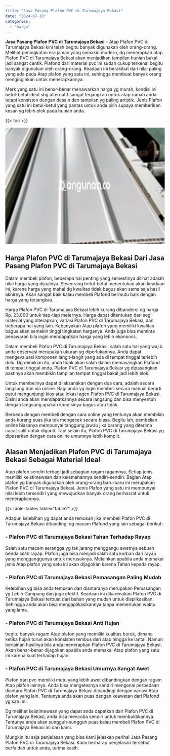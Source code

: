 ```yaml
---
title: "Jasa Pasang Plafon PVC di Tarumajaya Bekasi"
date: "2024-07-10"
categories: 
  - "harga"
---
```


**Jasa Pasang Plafon PVC di Tarumajaya Bekasi** – Atap Plafon PVC di Tarumajaya Bekasi kini telah begitu banyak digunakan oleh orang-orang. Melihat peningkatan era jaman yang semakin modern, dg menerapkan atap Plafon PVC di Tarumajaya Bekasi akan menjadikan tampilan hunian bakal jadi sangat cantik. Plafond dari material pvc ini sudah cukup terkenal begitu banyak digunakan oleh orang-orang. Keadaan ini berakibat dari nilai paling yang ada pada Atap plafon yang satu ini, sehingga membuat banyak orang menginginkan untuk menerapkannya.

Merk yang satu ini benar-benar menawarkan harga yg murah, kondisi ini betul-betul ideal sbg alternatif sangat terjangkau untuk atap rumah anda tetapi konsisten dengan desain dan tampilan yg paling artistik. Jenis Plafon yang satu ini betul-betul yang pantas untuk anda pilih supaya memberikan kesan yg lebih elok pada hunian anda.

{{< toc >}}

![Jasa Pasang Plafon PVC di Tarumajaya Bekasi](/images/flafond-pvc-murah11.png)

## Harga Plafon PVC di Tarumajaya Bekasi Dari Jasa Pasang Plafon PVC di Tarumajaya Bekasi

Dalam membeli plafon, beberapa hal penting yang semestinya dilihat adalah nilai harga yang dijualnya. Seseorang betul-betul menentukan akan keadaan ini, karena harga yang mahal dg kwalitas tidak bagus akan sama saja hasil akhirnya. Akan sangat baik kalau membeli Plafond bermutu baik dengan harga yang terjangkau.

Harga Plafon PVC di Tarumajaya Bekasi lebih kurang dibanderol dg harga Rp. 23.000 untuk tiap-tiap meternya. Harga dapat ditentukan dari segi material yang diterapkan, variasi Plafon PVC di Tarumajaya Bekasi, dan beberapa hal yang lain. Kebanyakan Atap plafon yang memiliki kwalitas bagus akan semakin tinggi tingkatan harganya. Anda juga bisa meminta penawaran bila ingin mendapatkan harga yang lebih ekonomis.

Dalam membeli Plafon PVC di Tarumajaya Bekasi, salah satu hal yang wajib anda observasi merupakan ukuran yg diperlukannya. Anda dapat mengevaluasi komponen langit-langit yang ada di tempat tinggal terlebih dulu. Dg demikian itu, anda tidak akan salah dalam memasangkan Plafond di tempat tinggal anda. Plafon PVC di Tarumajaya Bekasi yg dipasangkan pastinya akan membikin tampilan tempat tinggal bakal jadi lebih elok.

Untuk membelinya dapat dilaksanakan dengan dua cara, adalah secara langsung dan via online. Bagi anda yg ingin membeli secara manual berarti patut mengunjungi kios atau lokasi agen Plafon PVC di Tarumajaya Bekasi. Disini anda akan mendapatkannya secara langsung dan bisa menyentuh dengan langsung apakah kondisinya bagus atau tidak.

Berbeda dengan membeli dengan cara online yang tentunya akan membikin anda kurang puas jika tdk mengecek secara biasa. Begitu lah, pembelian online biasanya mempunyai tanggung jawab jika barang yang diterima cacat sulit untuk diganti. Tapi selain itu, Plafon PVC di Tarumajaya Bekasi yg dipasarkan dengan cara online umumnya lebih komplit.

## Alasan Menjadikan Plafon PVC di Tarumajaya Bekasi Sebagai Material Ideal

Atap plafon sendiri terbagi jadi sebagian ragam ragamnya, Setiap jenis memiliki keistimewaan dan kelemahannya sendiri-sendiri. Bagian Atap plafon yg banyak digunakan oleh orang-orang baru-baru ini merupakan Plafon PVC di Tarumajaya Bekasi. Jenis Plafon yang satu ini mempunyai nilai lebih tersendiri yang mewujudkan banyak orang berhasrat untuk menerapkannya.

{{< table-tables table="table2" >}}

Adapun kelebihan yg dapat anda temukan jika membeli Plafon PVC di Tarumajaya Bekasi dibandingi dg macam Plafond yang lain sebagai berikut:

### \- Plafon PVC di Tarumajaya Bekasi Tahan Terhadap Rayap

Salah satu macam serangga yg tak jarang menggangu awetnya sebuah benda ialah rayap. Plafon juga bisa menjadi salah satu korban dari rayap yang mengganggunya untuk merusaknya. Melainkan apabila anda memakai jenis Atap plafon yang satu ini akan dijagokan karena Tahan kepada rayap.

### \- Plafon PVC di Tarumajaya Bekasi Pemasangan Paling Mudah

Kelebihan yg bisa anda temukan dari diantaranya merupakan Pemasangan yg Lebih Gampang dan juga efektif. Keadaan ini dikarenakan Plafon PVC di Tarumajaya Bekasi terbuat dari bahan yang mudah untuk diaplikasikan. Sehingga anda akan bisa mengaplikasikannya tanpa memerlukan waktu yang lama.

### \- Plafon PVC di Tarumajaya Bekasi Anti Hujan

begitu banyak ragam Atap plafon yang memiliki kualitas buruk, dimana ketika hujan turun akan konsisten tembus dari atap hingga ke lantai. Namun berlainan hasilnya bila anda menerapkan Plafon PVC di Tarumajaya Bekasi. Akan benar-benar dijagokan apabila anda memakai Atap plafon yang satu ini karena kuat terhadap hujan.

### \- Plafon PVC di Tarumajaya Bekasi Umurnya Sangat Awet

Plafon dari pvc memiliki mutu yang lebih awet dibandingkan dengan ragam Atap plafon lainnya. Anda bisa mengetesnya sendiri mengenai perbedaan diantara Plafon PVC di Tarumajaya Bekasi dibandingi dengan variasi Atap plafon yang lain. Tentunya anda akan puas dengan keawetan dari Plafond yg satu ini.

Dg melihat keistimewaan yang dapat anda dapatkan dari Plafon PVC di Tarumajaya Bekasi, anda bisa mencoba sendiri untuk membuktikannya. Tentunya anda akan sungguh-sungguh puas kalau membeli Plafon PVC di Tarumajaya Bekasi ini dari kami.

Mungkin itu saja penjelasan yang bisa kami jelaskan perihal Jasa Pasang Plafon PVC di Tarumajaya Bekasi. Kami berharap penjelasan tersebut berfaidah untuk anda, terima kasih.
